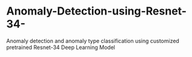# Anomaly-Detection-using-Resnet-34-
Anomaly detection and anomaly type classification using customized pretrained Resnet-34 Deep Learning Model
